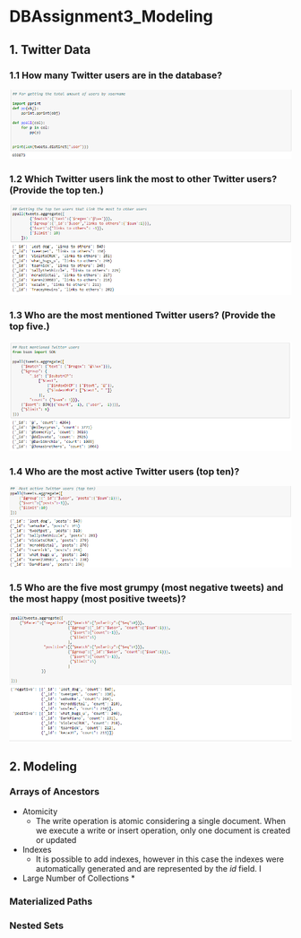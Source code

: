 # DBAssignment3_Modeling

## 1. Twitter Data

### 1.1 How many Twitter users are in the database?
![picture](https://github.com/FarkIst/DBAssignment3_Modeling/blob/master/img/Q1.PNG)

### 1.2 Which Twitter users link the most to other Twitter users? (Provide the top ten.)
![picture](https://github.com/FarkIst/DBAssignment3_Modeling/blob/master/img/Q2.PNG)

### 1.3 Who are the most mentioned Twitter users? (Provide the top five.)
![picture](https://github.com/FarkIst/DBAssignment3_Modeling/blob/master/img/Q5.PNG)

### 1.4 Who are the most active Twitter users (top ten)?
![picture](https://github.com/FarkIst/DBAssignment3_Modeling/blob/master/img/Q3.PNG)

### 1.5 Who are the five most grumpy (most negative tweets) and the most happy (most positive tweets)?
![picture](https://github.com/FarkIst/DBAssignment3_Modeling/blob/master/img/Q4.PNG)


## 2. Modeling

### Arrays of Ancestors
* Atomicity
   * The write operation is atomic considering a single document. When we execute a write or insert operation, only one document is created or updated
* Indexes
  * It is possible to add indexes, however in this case the indexes were automatically generated and are represented by the _id_ field. I 
* Large Number of Collections
  *

### Materialized Paths

### Nested Sets
